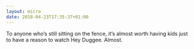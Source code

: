 ```yaml
---
layout: micro
date: 2018-04-23T17:35:37+01:00
---
```



To anyone who’s still sitting on the fence, it’s almost worth having kids just to have a reason to watch Hey Duggee. Almost. 
